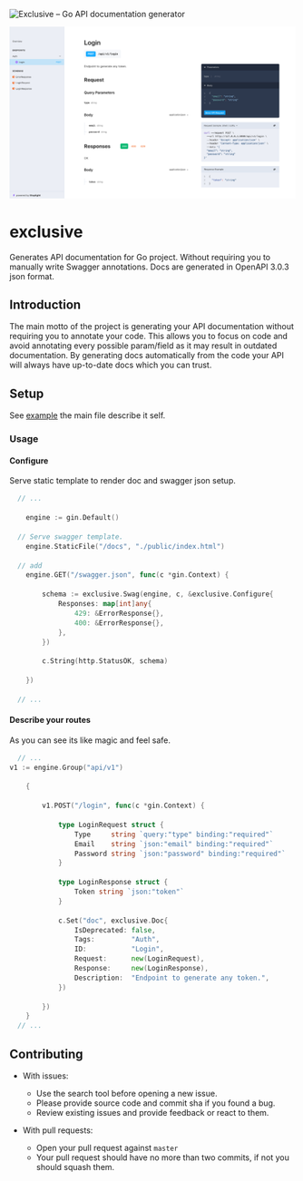 <p>
    <img src="./.github/compare.png" alt="Exclusive – Go API documentation generator"/>
</p>

<p>
    <img src="./.github/splash.png" alt="Exclusive – Go API documentation generator"/>
</p>

# exclusive

Generates API documentation for Go project. Without requiring you to manually write Swagger annotations. Docs are generated in OpenAPI 3.0.3 json format.


## Introduction

The main motto of the project is generating your API documentation without requiring you to annotate your code.
This allows you to focus on code and avoid annotating every possible param/field as it may result in outdated documentation. By generating docs automatically from the code your API will always have up-to-date docs which you can trust.

## Setup
See [example](https://github.com/elmehdiabdi-src/exclusive/tree/main/example) the main file describe it self.

### Usage
#### Configure
Serve static template to render doc and swagger json setup.

```go
  // ...

	engine := gin.Default()

  // Serve swagger template.
	engine.StaticFile("/docs", "./public/index.html")

  // add
	engine.GET("/swagger.json", func(c *gin.Context) {

		schema := exclusive.Swag(engine, c, &exclusive.Configure{
			Responses: map[int]any{
				429: &ErrorResponse{},
				400: &ErrorResponse{},
			},
		})

		c.String(http.StatusOK, schema)

	})

  // ...

```

#### Describe your routes
As you can see its like magic and feel safe.


```go
  // ...
v1 := engine.Group("api/v1")

	{

		v1.POST("/login", func(c *gin.Context) {

			type LoginRequest struct {
				Type     string `query:"type" binding:"required"`
				Email    string `json:"email" binding:"required"`
				Password string `json:"password" binding:"required"`
			}

			type LoginResponse struct {
				Token string `json:"token"`
			}

			c.Set("doc", exclusive.Doc{
				IsDeprecated: false,
				Tags:         "Auth",
				ID:           "Login",
				Request:      new(LoginRequest),
				Response:     new(LoginResponse),
				Description:  "Endpoint to generate any token.",
			})

		})
	}
  // ...

```


## Contributing

- With issues:
  - Use the search tool before opening a new issue.
  - Please provide source code and commit sha if you found a bug.
  - Review existing issues and provide feedback or react to them.

- With pull requests:
  - Open your pull request against `master`
  - Your pull request should have no more than two commits, if not you should squash them.
